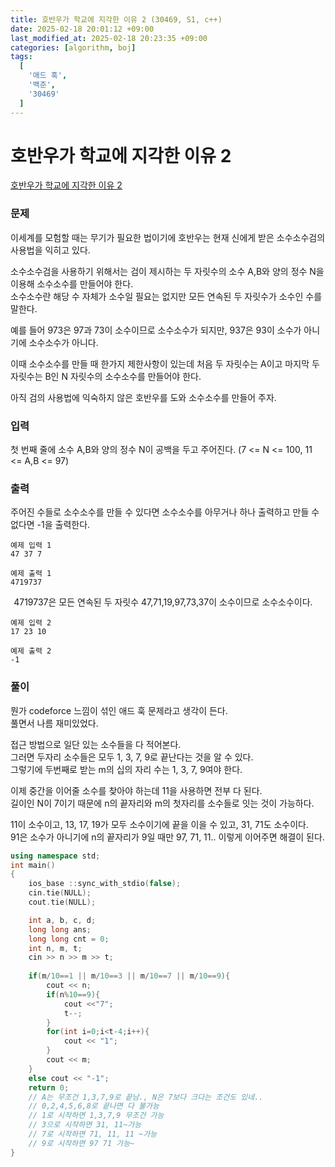 ```yaml
---
title: 호반우가 학교에 지각한 이유 2 (30469, S1, c++)
date: 2025-02-18 20:01:12 +09:00
last_modified_at: 2025-02-18 20:23:35 +09:00
categories: [algorithm, boj]
tags:
  [
    '애드 훅',
    '백준',
    '30469'
  ]
---
```

# **호반우가 학교에 지각한 이유 2**

[호반우가 학교에 지각한 이유 2](https://www.acmicpc.net/problem/30469)

### 문제
이세계를 모험할 때는 무기가 필요한 법이기에 호반우는 현재 신에게 받은 소수소수검의 사용법을 익히고 있다.

소수소수검을 사용하기 위해서는 검이 제시하는 두 자릿수의 소수 
A,B와 양의 정수 N을 이용해 소수소수를 만들어야 한다.<br>
소수소수란 해당 수 자체가 소수일 필요는 없지만 모든 연속된 두 자릿수가 소수인 수를 말한다.

예를 들어 
973은 
97과 
73이 소수이므로 소수소수가 되지만, 
937은 
93이 소수가 아니기에 소수소수가 아니다.

이때 소수소수를 만들 때 한가지 제한사항이 있는데 처음 두 자릿수는 
A이고 마지막 두 자릿수는 
B인 
N 자릿수의 소수소수를 만들어야 한다.

아직 검의 사용법에 익숙하지 않은 호반우를 도와 소수소수를 만들어 주자.

### 입력
첫 번째 줄에 소수 
A,B와 양의 정수 
N이 공백을 두고 주어진다. 
(7 <= N <= 100, 11 <= A,B <= 97) 

### 출력
주어진 수들로 소수소수를 만들 수 있다면 소수소수를 아무거나 하나 출력하고 만들 수 없다면 -1을 출력한다.
```
예제 입력 1 
47 37 7

예제 출력 1 
4719737
```
 
4719737은 모든 연속된 두 자릿수 
47,71,19,97,73,37이 소수이므로 소수소수이다.
```
예제 입력 2 
17 23 10

예제 출력 2 
-1
```

### 풀이
뭔가 codeforce 느낌이 섞인 애드 훅 문제라고 생각이 든다.<br>
풀면서 나름 재미있었다.<br>

접근 방법으로 일단 있는 소수들을 다 적어본다.<br>
그러면 두자리 소수들은 모두 1, 3, 7, 9로 끝난다는 것을 알 수 있다.<br>
그렇기에 두번째로 받는 m의 십의 자리 수는 1, 3, 7, 9여야 한다.<br>

이제 중간을 이어줄 소수를 찾아야 하는데 11을 사용하면 전부 다 된다.<br>
길이인 N이 7이기 때문에 n의 끝자리와 m의 첫자리를 소수들로 잇는 것이 가능하다.

11이 소수이고, 13, 17, 19가 모두 소수이기에 끝을 이을 수 있고, 31, 71도 소수이다.<br>
91은 소수가 아니기에 n의 끝자리가 9일 때만 97, 71, 11.. 이렇게 이어주면 해결이 된다.<br>

```c++
using namespace std;
int main()
{
    ios_base ::sync_with_stdio(false);
    cin.tie(NULL);
    cout.tie(NULL);

    int a, b, c, d;
    long long ans;
    long long cnt = 0;
    int n, m, t;
    cin >> n >> m >> t;
    
    if(m/10==1 || m/10==3 || m/10==7 || m/10==9){
        cout << n;
        if(n%10==9){
            cout <<"7";
            t--;
        }
        for(int i=0;i<t-4;i++){
            cout << "1";
        }
        cout << m;
    }
    else cout << "-1";
    return 0;
    // A는 무조건 1,3,7,9로 끝남., N은 7보다 크다는 조건도 있네..
    // 0,2,4,5,6,8로 끝나면 다 불가능
    // 1로 시작하면 1,3,7,9 무조건 가능
    // 3으로 시작하면 31, 11~가능
    // 7로 시작하면 71, 11, 11 ~가능
    // 9로 시작하면 97 71 가능~
}
```
